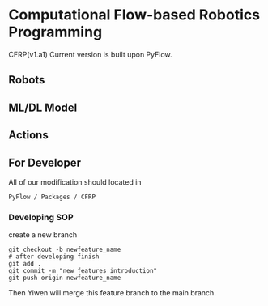 # Computational Flow-based Robotics Programming

CFRP(v1.a1) Current version is built upon PyFlow.

## Robots

## ML/DL Model

## Actions

## For Developer

All of our modification should located in 

```angular2html
PyFlow / Packages / CFRP
```

### Developing SOP

create a new branch
```angular2html
git checkout -b newfeature_name
# after developing finish
git add .
git commit -m "new features introduction"
git push origin newfeature_name
```

Then Yiwen will merge this feature branch to the main branch.
